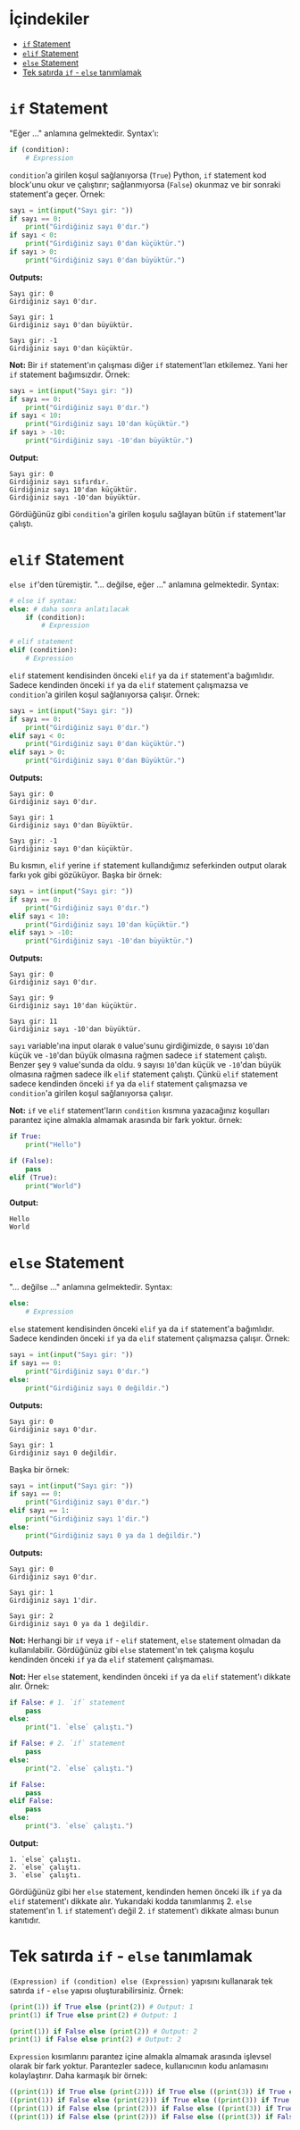 # İçindekiler
- [`if` Statement](#1)
- [`elif` Statement](#2)
- [`else` Statement](#3)
- [Tek satırda `if` - `else` tanımlamak](#4)

<h1 id="1"><code>if</code> Statement</h1>

"Eğer ..." anlamına gelmektedir. Syntax'ı:
```py
if (condition):
	# Expression
``` 
`condition`'a girilen koşul sağlanıyorsa (`True`) Python, `if` statement kod block'unu okur ve çalıştırır; sağlanmıyorsa (`False`) okunmaz ve bir sonraki statement'a geçer. Örnek:
```py
sayı = int(input("Sayı gir: "))
if sayı == 0:
    print("Girdiğiniz sayı 0'dır.")
if sayı < 0:
    print("Girdiğiniz sayı 0'dan küçüktür.")
if sayı > 0:
    print("Girdiğiniz sayı 0'dan büyüktür.")
```
**Outputs:**
```
Sayı gir: 0
Girdiğiniz sayı 0'dır.
```
```
Sayı gir: 1
Girdiğiniz sayı 0'dan büyüktür.
```
```
Sayı gir: -1
Girdiğiniz sayı 0'dan küçüktür.
```

**Not:** Bir `if` statement'ın çalışması diğer `if` statement'ları etkilemez. Yani her `if` statement bağımsızdır. Örnek:
```py
sayı = int(input("Sayı gir: "))
if sayı == 0:
    print("Girdiğiniz sayı 0'dır.")
if sayı < 10:
    print("Girdiğiniz sayı 10'dan küçüktür.")
if sayı > -10:
    print("Girdiğiniz sayı -10'dan büyüktür.")
```
**Output:**
```
Sayı gir: 0
Girdiğiniz sayı sıfırdır.
Girdiğiniz sayı 10'dan küçüktür.
Girdiğiniz sayı -10'dan büyüktür.
```
Gördüğünüz gibi `condition`'a girilen koşulu sağlayan bütün `if` statement'lar çalıştı.

<h1 id="2"><code>elif</code> Statement</h1>

`else if`'den türemiştir. "... değilse, eğer ..." anlamına gelmektedir. Syntax:
```py
# else if syntax:
else: # daha sonra anlatılacak
	if (condition):
		# Expression
```
```py
# elif statement
elif (condition):
	# Expression
```
`elif` statement kendisinden önceki `elif` ya da `if` statement'a bağımlıdır. Sadece kendinden önceki `if` ya da `elif` statement çalışmazsa ve `condition`'a girilen koşul sağlanıyorsa çalışır. Örnek:
```py
sayı = int(input("Sayı gir: "))
if sayı == 0:
    print("Girdiğiniz sayı 0'dır.")
elif sayı < 0:
    print("Girdiğiniz sayı 0'dan küçüktür.")
elif sayı > 0:
    print("Girdiğiniz sayı 0'dan Büyüktür.")
```
**Outputs:**
```
Sayı gir: 0
Girdiğiniz sayı 0'dır.
```
```
Sayı gir: 1
Girdiğiniz sayı 0'dan Büyüktür.
```
```
Sayı gir: -1
Girdiğiniz sayı 0'dan küçüktür.
```
Bu kısmın, `elif` yerine `if` statement kullandığımız seferkinden output olarak farkı yok gibi gözüküyor. Başka bir örnek:
```py
sayı = int(input("Sayı gir: "))
if sayı == 0:
    print("Girdiğiniz sayı 0'dır.")
elif sayı < 10:
    print("Girdiğiniz sayı 10'dan küçüktür.")
elif sayı > -10:
    print("Girdiğiniz sayı -10'dan büyüktür.")
```
**Outputs:**
```
Sayı gir: 0
Girdiğiniz sayı 0'dır.
```
```
Sayı gir: 9
Girdiğiniz sayı 10'dan küçüktür.
```
```
Sayı gir: 11
Girdiğiniz sayı -10'dan büyüktür.
```
`sayı` variable'ına input olarak `0` value'sunu girdiğimizde, `0` sayısı `10`'dan küçük ve `-10`'dan büyük olmasına rağmen sadece `if` statement çalıştı. Benzer şey `9` value'sunda da oldu. `9` sayısı `10`'dan küçük ve `-10`'dan büyük olmasına rağmen sadece ilk `elif` statement çalıştı. Çünkü `elif` statement sadece kendinden önceki `if` ya da `elif` statement çalışmazsa ve `condition`'a girilen koşul sağlanıyorsa çalışır.

**Not:** `if` ve `elif` statement'ların `condition` kısmına yazacağınız koşulları parantez içine almakla almamak arasında bir fark yoktur. örnek:
```py
if True:
    print("Hello")

if (False):
    pass
elif (True):
    print("World")
```
**Output:**
```
Hello
World
```

<h1 id="3"><code>else</code> Statement</h1>

"... değilse ..." anlamına gelmektedir. Syntax:
```py
else:
	# Expression
```

`else` statement kendisinden önceki `elif` ya da `if` statement'a bağımlıdır. Sadece kendinden önceki `if` ya da `elif` statement çalışmazsa çalışır. Örnek:
```py
sayı = int(input("Sayı gir: "))
if sayı == 0:
	print("Girdiğiniz sayı 0'dır.")
else:
	print("Girdiğiniz sayı 0 değildir.")
```
**Outputs:**
```
Sayı gir: 0
Girdiğiniz sayı 0'dır.
```
```
Sayı gir: 1
Girdiğiniz sayı 0 değildir.
```

Başka bir örnek:
```py
sayı = int(input("Sayı gir: "))
if sayı == 0:
	print("Girdiğiniz sayı 0'dır.")
elif sayı == 1:
	print("Girdiğiniz sayı 1'dir.")
else:
	print("Girdiğiniz sayı 0 ya da 1 değildir.")
```
**Outputs:**
```
Sayı gir: 0
Girdiğiniz sayı 0'dır.
```
```
Sayı gir: 1
Girdiğiniz sayı 1'dir.
```
```
Sayı gir: 2
Girdiğiniz sayı 0 ya da 1 değildir.
```

**Not:** Herhangi bir `if` veya `if` - `elif` statement, `else` statement olmadan da kullanılabilir. Gördüğünüz gibi `else` statement'ın tek çalışma koşulu kendinden önceki `if` ya da `elif` statement çalışmaması.

**Not:** Her `else` statement, kendinden önceki `if` ya da `elif` statement'ı dikkate alır. Örnek:
```py
if False: # 1. `if` statement
    pass
else:
    print("1. `else` çalıştı.")

if False: # 2. `if` statement
    pass
else:
    print("2. `else` çalıştı.")

if False:
    pass
elif False:
    pass
else:
    print("3. `else` çalıştı.")
```
**Output:**
```
1. `else` çalıştı.
2. `else` çalıştı.
3. `else` çalıştı.
```
Gördüğünüz gibi her `else` statement, kendinden hemen önceki ilk `if` ya da `elif` statement'ı dikkate alır. Yukarıdaki kodda tanımlanmış 2. `else` statement'ın 1. `if` statement'ı değil 2. `if` statement'ı dikkate alması bunun kanıtıdır.

<h1 id="4">Tek satırda <code>if</code> - <code>else</code> tanımlamak</h1>

`(Expression) if (condition) else (Expression)` yapısını kullanarak tek satırda `if` - `else` yapısı oluşturabilirsiniz. Örnek:
```py
(print(1)) if True else (print(2)) # Output: 1
print(1) if True else print(2) # Output: 1

(print(1)) if False else (print(2)) # Output: 2
print(1) if False else print(2) # Output: 2
```
`Expression` kısımlarını parantez içine almakla almamak arasında işlevsel olarak bir fark yoktur. Parantezler sadece, kullanıcının kodu anlamasını kolaylaştırır. Daha karmaşık bir örnek:
```py
((print(1)) if True else (print(2))) if True else ((print(3)) if True else print(4)) # Output: 1
((print(1)) if False else (print(2))) if True else ((print(3)) if True else print(4)) # Output: 2
((print(1)) if False else (print(2))) if False else ((print(3)) if True else print(4)) # Output: 3
((print(1)) if False else (print(2))) if False else ((print(3)) if False else print(4)) # Output: 4
```
